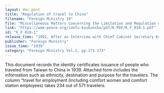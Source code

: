 ```yaml
---
layout: doc_post
title: "Regulation of travel to China"
filename: "Foreign Ministry 19"
file: "Miscellaneous Matters Concerning the Limitation and Regulation of Japanese Citizens Traveling to China at the Time of the Sino-Japanese Incident; Report of the Ministry of Colonial Affairs on the Regulation of Japanese Citizens Traveling to China (Vol. 1)"
link: "https://wam-peace.org/ianfu-koubunsho/pdf/K-PDF/K_F_010-1.pdf"
id: "K_F_010-1"
release_time: "1992, After an Interview with Chief Cabinet Secretary Katō Kōichi"
publisher: "Foreign Ministry"
issue_time: "1939"
category: "Foreign Ministry Vol.2, pp.171-173"
---
```

This document records the identity certificates issuance of people who traveled from Taiwan to China in 1939. Attached form includes the information such as ethnicity, destination and purpose for the travelers. The column “travel for employment (including comfort women and comfort station employees) takes 234 out of 571 travelers.
